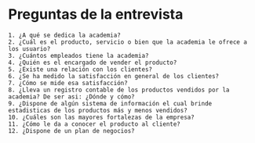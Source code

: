 # Preguntas de la entrevista
    1. ¿A qué se dedica la academia?
    2. ¿Cuál es el producto, servicio o bien que la academia le ofrece a los usuario?
    3. ¿Cuántos empleados tiene la academia?
    4. ¿Quién es el encargado de vender el producto?
    5. ¿Existe una relación con los clientes?
    6. ¿Se ha medido la satisfacción en general de los clientes?
    7. ¿Cómo se mide esa satisfacción?
    8. ¿Lleva un registro contable de los productos vendidos por la academia? De ser asi: ¿Dónde y cómo?
    9. ¿Dispone de algún sistema de información el cual brinde estadisticas de los productos más y menos vendidos?
    10. ¿Cuáles son las mayores fortalezas de la empresa?
    11. ¿Cómo le da a conocer el producto al cliente?
    12. ¿Dispone de un plan de negocios?
